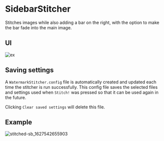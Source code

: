 # SidebarStitcher

Stitches images while also adding a bar on the right, with the option to make the bar fade into the main image.

## UI
![ex](https://user-images.githubusercontent.com/57055412/127446290-e7ef6be1-f1ac-4f72-90ba-f812a1e41d2f.png)

## Saving settings

A `WatermarkStitcher.config` file is automatically created and updated each time the stitcher is run successfully. This config file saves the selected files and settings used when `Stitch!` was pressed so that it can be used again in the future.

Clicking `Clear saved settings` will delete this file.

## Example

![stitched-sb_1627542655903](https://user-images.githubusercontent.com/57055412/127447886-1ea4f835-306a-4633-bba9-b3495efaa4b1.png)
